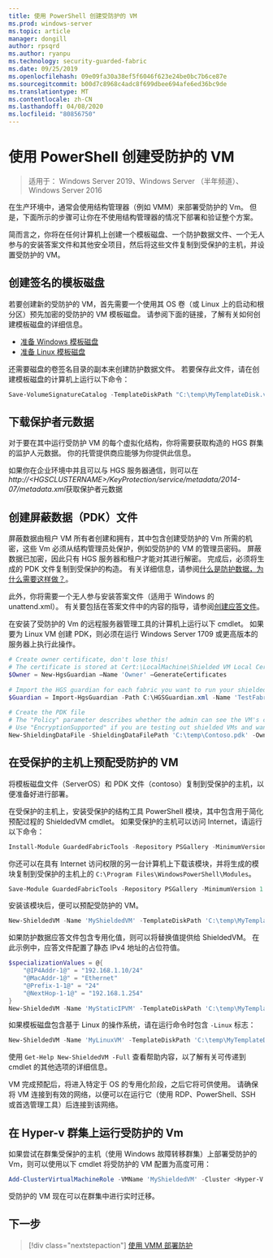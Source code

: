 ```yaml
---
title: 使用 PowerShell 创建受防护的 VM
ms.prod: windows-server
ms.topic: article
manager: dongill
author: rpsqrd
ms.author: ryanpu
ms.technology: security-guarded-fabric
ms.date: 09/25/2019
ms.openlocfilehash: 09e09fa30a38ef5f6046f623e24be0bc7b6ce87e
ms.sourcegitcommit: b00d7c8968c4adc8f699dbee694afe6ed36bc9de
ms.translationtype: MT
ms.contentlocale: zh-CN
ms.lasthandoff: 04/08/2020
ms.locfileid: "80856750"
---
```

# <a name="create-a-shielded-vm-using-powershell"></a>使用 PowerShell 创建受防护的 VM

>适用于： Windows Server 2019、Windows Server （半年频道）、Windows Server 2016

在生产环境中，通常会使用结构管理器（例如 VMM）来部署受防护的 Vm。 但是，下面所示的步骤可让你在不使用结构管理器的情况下部署和验证整个方案。

简而言之，你将在任何计算机上创建一个模板磁盘、一个防护数据文件、一个无人参与的安装答案文件和其他安全项目，然后将这些文件复制到受保护的主机，并设置受防护的 VM。

## <a name="create-a-signed-template-disk"></a>创建签名的模板磁盘

若要创建新的受防护的 VM，首先需要一个使用其 OS 卷（或 Linux 上的启动和根分区）预先加密的受防护的 VM 模板磁盘。
请参阅下面的链接，了解有关如何创建模板磁盘的详细信息。

- [准备 Windows 模板磁盘](guarded-fabric-create-a-shielded-vm-template.md)
- [准备 Linux 模板磁盘](guarded-fabric-create-a-linux-shielded-vm-template.md)

还需要磁盘的卷签名目录的副本来创建防护数据文件。
若要保存此文件，请在创建模板磁盘的计算机上运行以下命令：

```powershell
Save-VolumeSignatureCatalog -TemplateDiskPath "C:\temp\MyTemplateDisk.vhdx" -VolumeSignatureCatalogPath "C:\temp\MyTemplateDiskCatalog.vsc"
```

## <a name="download-guardian-metadata"></a>下载保护者元数据

对于要在其中运行受防护 VM 的每个虚拟化结构，你将需要获取构造的 HGS 群集的监护人元数据。
你的托管提供商应能够为你提供此信息。

如果你在企业环境中并且可以与 HGS 服务器通信，则可以在*http://\<HGSCLUSTERNAME\>/KeyProtection/service/metadata/2014-07/metadata.xml*获取保护者元数据

## <a name="create-shielding-data-pdk-file"></a>创建屏蔽数据（PDK）文件

屏蔽数据由租户 VM 所有者创建和拥有，其中包含创建受防护的 Vm 所需的机密，这些 Vm 必须从结构管理员处保护，例如受防护的 VM 的管理员密码。
屏蔽数据已加密，因此只有 HGS 服务器和租户才能对其进行解密。
完成后，必须将生成的 PDK 文件复制到受保护的构造。
有关详细信息，请参阅[什么是防护数据，为什么需要这样做？](guarded-fabric-and-shielded-vms.md#what-is-shielding-data-and-why-is-it-necessary)。

此外，你将需要一个无人参与安装答案文件（适用于 Windows 的 unattend.xml）。 有关要包括在答案文件中的内容的指导，请参阅[创建应答文件](guarded-fabric-tenant-creates-shielding-data.md#create-an-answer-file)。

在安装了受防护的 Vm 的远程服务器管理工具的计算机上运行以下 cmdlet。
如果要为 Linux VM 创建 PDK，则必须在运行 Windows Server 1709 或更高版本的服务器上执行此操作。

 
```powershell
# Create owner certificate, don't lose this!
# The certificate is stored at Cert:\LocalMachine\Shielded VM Local Certificates
$Owner = New-HgsGuardian –Name 'Owner' –GenerateCertificates
 
# Import the HGS guardian for each fabric you want to run your shielded VM
$Guardian = Import-HgsGuardian -Path C:\HGSGuardian.xml -Name 'TestFabric'
 
# Create the PDK file
# The "Policy" parameter describes whether the admin can see the VM's console or not
# Use "EncryptionSupported" if you are testing out shielded VMs and want to debug any issues during the specialization process
New-ShieldingDataFile -ShieldingDataFilePath 'C:\temp\Contoso.pdk' -Owner $Owner –Guardian $guardian –VolumeIDQualifier (New-VolumeIDQualifier -VolumeSignatureCatalogFilePath 'C:\temp\MyTemplateDiskCatalog.vsc' -VersionRule Equals) -WindowsUnattendFile 'C:\unattend.xml' -Policy Shielded
```
    
## <a name="provision-shielded-vm-on-a-guarded-host"></a>在受保护的主机上预配受防护的 VM
将模板磁盘文件（ServerOS）和 PDK 文件（contoso）复制到受保护的主机，以便准备好进行部署。

在受保护的主机上，安装受保护的结构工具 PowerShell 模块，其中包含用于简化预配过程的 ShieldedVM cmdlet。 如果受保护的主机可以访问 Internet，请运行以下命令：

```powershell
Install-Module GuardedFabricTools -Repository PSGallery -MinimumVersion 1.0.0
```

你还可以在具有 Internet 访问权限的另一台计算机上下载该模块，并将生成的模块复制到受保护的主机上的 `C:\Program Files\WindowsPowerShell\Modules`。

```powershell
Save-Module GuardedFabricTools -Repository PSGallery -MinimumVersion 1.0.0 -Path C:\temp\
```

安装该模块后，便可以预配受防护的 VM。

```powershell
New-ShieldedVM -Name 'MyShieldedVM' -TemplateDiskPath 'C:\temp\MyTemplateDisk.vhdx' -ShieldingDataFilePath 'C:\temp\Contoso.pdk' -Wait
```

如果防护数据应答文件包含专用化值，则可以将替换值提供给 ShieldedVM。 在此示例中，应答文件配置了静态 IPv4 地址的占位符值。

```powershell
$specializationValues = @{
    "@IP4Addr-1@" = "192.168.1.10/24"
    "@MacAddr-1@" = "Ethernet"
    "@Prefix-1-1@" = "24"
    "@NextHop-1-1@" = "192.168.1.254"
}
New-ShieldedVM -Name 'MyStaticIPVM' -TemplateDiskPath 'C:\temp\MyTemplateDisk.vhdx' -ShieldingDataFilePath 'C:\temp\Contoso.pdk' -SpecializationValues $specializationValues -Wait

```

如果模板磁盘包含基于 Linux 的操作系统，请在运行命令时包含 `-Linux` 标志：

```powershell
New-ShieldedVM -Name 'MyLinuxVM' -TemplateDiskPath 'C:\temp\MyTemplateDisk.vhdx' -ShieldingDataFilePath 'C:\temp\Contoso.pdk' -Wait -Linux
```

使用 `Get-Help New-ShieldedVM -Full` 查看帮助内容，以了解有关可传递到 cmdlet 的其他选项的详细信息。

VM 完成预配后，将进入特定于 OS 的专用化阶段，之后它将可供使用。
请确保将 VM 连接到有效的网络，以便可以在运行它（使用 RDP、PowerShell、SSH 或首选管理工具）后连接到该网络。

## <a name="running-shielded-vms-on-a-hyper-v-cluster"></a>在 Hyper-v 群集上运行受防护的 Vm

如果尝试在群集受保护的主机（使用 Windows 故障转移群集）上部署受防护的 Vm，则可以使用以下 cmdlet 将受防护的 VM 配置为高度可用：

```powershell
Add-ClusterVirtualMachineRole -VMName 'MyShieldedVM' -Cluster <Hyper-V cluster name>
```

受防护的 VM 现在可以在群集中进行实时迁移。

## <a name="next-step"></a>下一步

> [!div class="nextstepaction"]
> [使用 VMM 部署防护](guarded-fabric-tenant-deploys-shielded-vm-using-vmm.md)